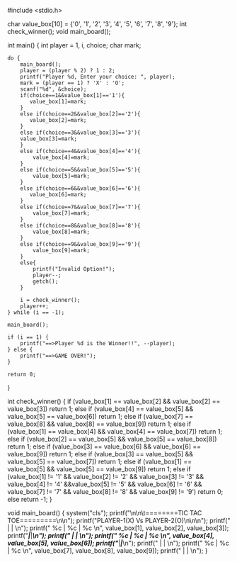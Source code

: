 #include <stdio.h>

char value_box[10] = {'0', '1', '2', '3', '4', '5', '6', '7', '8', '9'};
int check_winner();
void main_board();

int main() {
    int player = 1, i, choice;
    char mark;

    do {
        main_board();
        player = (player % 2) ? 1 : 2;
        printf("Player %d, Enter your choice: ", player);
        mark = (player == 1) ? 'X' : 'O';
        scanf("%d", &choice);
        if(choice==1&&value_box[1]=='1'){
           value_box[1]=mark;
        }
        else if(choice==2&&value_box[2]=='2'){
           value_box[2]=mark;
        }
        else if(choice==3&&value_box[3]=='3'){
        value_box[3]=mark;
        }
        else if(choice==4&&value_box[4]=='4'){
            value_box[4]=mark;
        }
        else if(choice==5&&value_box[5]=='5'){
            value_box[5]=mark;
        }
        else if(choice==6&&value_box[6]=='6'){
           value_box[6]=mark;
        }
        else if(choice==7&&value_box[7]=='7'){
            value_box[7]=mark;
        }
        else if(choice==8&&value_box[8]=='8'){
            value_box[8]=mark;
        }
        else if(choice==9&&value_box[9]=='9'){
            value_box[9]=mark;
        }
        else{
            printf("Invalid Option!");
            player--;
            getch();
        }

        i = check_winner();
        player++;
    } while (i == -1);

    main_board();

    if (i == 1) {
        printf("==>Player %d is the Winner!!", --player);
    } else {
        printf("==>GAME OVER!");
    }

    return 0;
}

int check_winner() {
    if (value_box[1] == value_box[2] && value_box[2] == value_box[3])
        return 1;
    else if (value_box[4] == value_box[5] && value_box[5] == value_box[6])
        return 1;
    else if (value_box[7] == value_box[8] && value_box[8] == value_box[9])
        return 1;
    else if (value_box[1] == value_box[4] && value_box[4] == value_box[7])
        return 1;
    else if (value_box[2] == value_box[5] && value_box[5] == value_box[8])
        return 1;
    else if (value_box[3] == value_box[6] && value_box[6] == value_box[9])
        return 1;
    else if (value_box[3] == value_box[5] && value_box[5] == value_box[7])
        return 1;
    else if (value_box[1] == value_box[5] && value_box[5] == value_box[9])
        return 1;
    else if (value_box[1] != '1' && value_box[2] != '2' && value_box[3] != '3' && value_box[4] != '4' &&value_box[5] != '5' && value_box[6] != '6' && value_box[7] != '7' && value_box[8] != '8' && value_box[9] != '9')
        return 0;
    else
        return -1;
}

void main_board() {
    system("cls");
    printf("\n\n\t========TIC TAC TOE=========\n\n");
    printf("PLAYER-1(X)  Vs   PLAYER-2(O)\n\n\n");
    printf("     |     |     \n");
    printf("  %c  |  %c  |  %c  \n", value_box[1], value_box[2], value_box[3]);
    printf("_____|_____|_____\n");
    printf("     |     |     \n");
    printf("  %c  |  %c  |  %c  \n", value_box[4], value_box[5], value_box[6]);
    printf("_____|_____|_____\n");
    printf("     |     |     \n");
    printf("  %c  |  %c  |  %c  \n", value_box[7], value_box[8], value_box[9]);
    printf("     |     |     \n");
}

